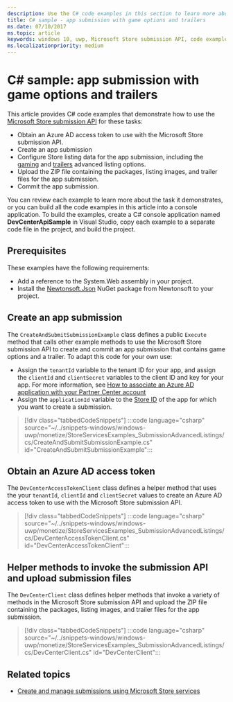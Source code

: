 ```yaml
---
description: Use the C# code examples in this section to learn more about submitting game options and trailers using the Microsoft Store submission API.
title: C# sample - app submission with game options and trailers
ms.date: 07/10/2017
ms.topic: article
keywords: windows 10, uwp, Microsoft Store submission API, code examples, game options, trailers, advanced listings, C#
ms.localizationpriority: medium
---
```

# C\# sample: app submission with game options and trailers

This article provides C# code examples that demonstrate how to use the [Microsoft Store submission API](create-and-manage-submissions-using-windows-store-services.md) for these tasks:

* Obtain an Azure AD access token to use with the Microsoft Store submission API.
* Create an app submission
* Configure Store listing data for the app submission, including the [gaming](manage-app-submissions.md#gaming-options-object) and [trailers](manage-app-submissions.md#trailer-object) advanced listing options.
* Upload the ZIP file containing the packages, listing images, and trailer files for the app submission.
* Commit the app submission.

You can review each example to learn more about the task it demonstrates, or you can build all the code examples in this article into a console application. To build the examples, create a C# console application named **DevCenterApiSample** in Visual Studio, copy each example to a separate code file in the project, and build the project.

## Prerequisites

These examples have the following requirements:

* Add a reference to the System.Web assembly in your project.
* Install the [Newtonsoft.Json](https://www.newtonsoft.com/json) NuGet package from Newtonsoft to your project.

<span id="create-app-submission" />

## Create an app submission

The ```CreateAndSubmitSubmissionExample``` class defines a public ```Execute``` method that calls other example methods to use the Microsoft Store submission API to create and commit an app submission that contains game options and a trailer. To adapt this code for your own use:

* Assign the ```tenantId``` variable to the tenant ID for your app, and assign the ```clientId``` and ```clientSecret``` variables to the client ID and key for your app. For more information, see [How to associate an Azure AD application with your Partner Center account](create-and-manage-submissions-using-windows-store-services.md#how-to-associate-an-azure-ad-application-with-your-partner-center-account)
* Assign the ```applicationId``` variable to the [Store ID](in-app-purchases-and-trials.md#store-ids) of the app for which you want to create a submission.

> [!div class="tabbedCodeSnippets"]
:::code language="csharp" source="~/../snippets-windows/windows-uwp/monetize/StoreServicesExamples_SubmissionAdvancedListings/cs/CreateAndSubmitSubmissionExample.cs" id="CreateAndSubmitSubmissionExample":::

<span id="token" />

## Obtain an Azure AD access token

The ```DevCenterAccessTokenClient``` class defines a helper method that uses the your ```tenantId```, ```clientId``` and ```clientSecret``` values to create an Azure AD access token to use with the Microsoft Store submission API.

> [!div class="tabbedCodeSnippets"]
:::code language="csharp" source="~/../snippets-windows/windows-uwp/monetize/StoreServicesExamples_SubmissionAdvancedListings/cs/DevCenterAccessTokenClient.cs" id="DevCenterAccessTokenClient":::

<span id="utilities" />

## Helper methods to invoke the submission API and upload submission files

The ```DevCenterClient``` class defines helper methods that invoke a variety of methods in the Microsoft Store submission API and upload the ZIP file containing the packages, listing images, and trailer files for the app submission.

> [!div class="tabbedCodeSnippets"]
:::code language="csharp" source="~/../snippets-windows/windows-uwp/monetize/StoreServicesExamples_SubmissionAdvancedListings/cs/DevCenterClient.cs" id="DevCenterClient":::

## Related topics

* [Create and manage submissions using Microsoft Store services](create-and-manage-submissions-using-windows-store-services.md)
